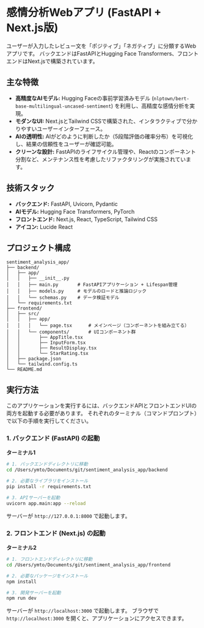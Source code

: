 # 感情分析Webアプリ (FastAPI + Next.js版)

ユーザーが入力したレビュー文を「ポジティブ」「ネガティブ」に分類するWebアプリです。
バックエンドはFastAPIとHugging Face Transformers、フロントエンドはNext.jsで構築されています。

## 主な特徴

- **高精度なAIモデル:** Hugging Faceの事前学習済みモデル (`nlptown/bert-base-multilingual-uncased-sentiment`) を利用し、高精度な感情分析を実現。
- **モダンなUI:** Next.jsとTailwind CSSで構築された、インタラクティブで分かりやすいユーザーインターフェース。
- **AIの透明性:** AIがどのように判断したか（5段階評価の確率分布）を可視化し、結果の信頼性をユーザーが確認可能。
- **クリーンな設計:** FastAPIのライフサイクル管理や、Reactのコンポーネント分割など、メンテナンス性を考慮したリファクタリングが実施されています。

## 技術スタック

- **バックエンド:** FastAPI, Uvicorn, Pydantic
- **AIモデル:** Hugging Face Transformers, PyTorch
- **フロントエンド:** Next.js, React, TypeScript, Tailwind CSS
- **アイコン:** Lucide React

## プロジェクト構成

```
sentiment_analysis_app/
├── backend/
│   ├── app/
│   │   ├── __init__.py
│   │   ├── main.py       # FastAPIアプリケーション + Lifespan管理
│   │   ├── models.py     # モデルのロードと推論ロジック
│   │   └── schemas.py    # データ検証モデル
│   └── requirements.txt
├── frontend/
│   ├── src/
│   │   ├── app/
│   │   │   └── page.tsx      # メインページ（コンポーネントを組み立てる）
│   │   └── components/       # UIコンポーネント群
│   │       ├── AppTitle.tsx
│   │       ├── InputForm.tsx
│   │       ├── ResultDisplay.tsx
│   │       └── StarRating.tsx
│   ├── package.json
│   └── tailwind.config.ts
└── README.md
```

## 実行方法

このアプリケーションを実行するには、バックエンドAPIとフロントエンドUIの両方を起動する必要があります。
それぞれのターミナル（コマンドプロンプト）で以下の手順を実行してください。

### 1. バックエンド (FastAPI) の起動

**ターミナル1**

```bash
# 1. バックエンドディレクトリに移動
cd /Users/ymto/Documents/git/sentiment_analysis_app/backend

# 2. 必要なライブラリをインストール
pip install -r requirements.txt

# 3. APIサーバーを起動
uvicorn app.main:app --reload
```
サーバーが `http://127.0.0.1:8000` で起動します。

### 2. フロントエンド (Next.js) の起動

**ターミナル2**

```bash
# 1. フロントエンドディレクトリに移動
cd /Users/ymto/Documents/git/sentiment_analysis_app/frontend

# 2. 必要なパッケージをインストール
npm install

# 3. 開発サーバーを起動
npm run dev
```
サーバーが `http://localhost:3000` で起動します。
ブラウザで `http://localhost:3000` を開くと、アプリケーションにアクセスできます。